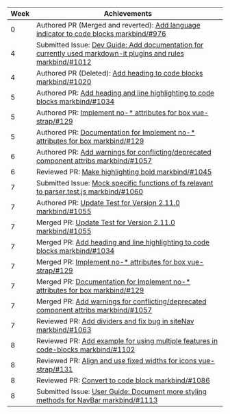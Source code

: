 Week | Achievements
---- | ------------
0 | Authored PR (Merged and reverted): [Add language indicator to code blocks markbind/#976](https://github.com/MarkBind/markbind/pull/957)
4 | Submitted Issue: [Dev Guide: Add documentation for currently used markdown-it plugins and rules markbind/#1012](https://github.com/MarkBind/markbind/issues/1012)
4 | Authored PR (Deleted): [Add heading to code blocks markbind/#1020](https://github.com/MarkBind/markbind/pull/1020)
5 | Authored PR: [Add heading and line highlighting to code blocks markbind/#1034](https://github.com/MarkBind/markbind/pull/1034)
5 | Authored PR: [Implement no-* attributes for box vue-strap/#129](https://github.com/MarkBind/vue-strap/pull/129)
5 | Authored PR: [Documentation for Implement no-* attributes for box markbind/#129](https://github.com/MarkBind/vue-strap/pull/129)
6 | Authored PR: [Add warnings for conflicting/deprecated component attribs markbind/#1057](https://github.com/MarkBind/vue-strap/pull/1057)
6 | Reviewed PR: [Make highlighting bold markbind/#1045](https://github.com/MarkBind/markbind/pull/1045)
7 | Submitted Issue: [Mock specific functions of fs relavant to parser.test.js markbind/#1060](https://github.com/MarkBind/markbind/issues/1060)
7 | Authored PR: [Update Test for Version 2.11.0 markbind/#1055](https://github.com/MarkBind/vue-strap/pull/1055)
7 | Merged PR: [Update Test for Version 2.11.0 markbind/#1055](https://github.com/MarkBind/vue-strap/pull/1055)
7 | Merged PR: [Add heading and line highlighting to code blocks markbind/#1034](https://github.com/MarkBind/markbind/pull/1034)
7 | Merged PR: [Implement no-* attributes for box vue-strap/#129](https://github.com/MarkBind/vue-strap/pull/129)
7 | Merged PR: [Documentation for Implement no-* attributes for box markbind/#129](https://github.com/MarkBind/vue-strap/pull/129)
7 | Merged PR: [Add warnings for conflicting/deprecated component attribs markbind/#1057](https://github.com/MarkBind/vue-strap/pull/1057)
7 | Reviewed PR: [Add dividers and fix bug in siteNav markbind/#1063](https://github.com/MarkBind/markbind/pull/1063)
8 | Reviewed PR: [Add example for using multiple features in code-blocks markbind/#1102](https://github.com/MarkBind/vue-strap/pull/1102)
8 | Reviewed PR: [Align and use fixed widths for icons vue-strap/#131](https://github.com/MarkBind/vue-strap/pull/131)
8 | Reviewed PR: [Convert to code block markbind/#1086](https://github.com/MarkBind/markbind/pull/1086)
8 | Submitted Issue: [User Guide: Document more styling methods for NavBar markbind/#1113](https://github.com/MarkBind/markbind/issues/1113)